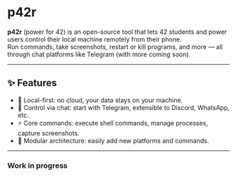 # p42r

**p42r** (power for 42) is an open-source tool that lets 42 students and power users control their local machine remotely from their phone.  
Run commands, take screenshots, restart or kill programs, and more — all through chat platforms like Telegram (with more coming soon).

---

## ✨ Features
- 🔑 Local-first: no cloud, your data stays on your machine.
- 📱 Control via chat: start with Telegram, extensible to Discord, WhatsApp, etc.
- ⚡ Core commands: execute shell commands, manage processes, capture screenshots.
- 🔌 Modular architecture: easily add new platforms and commands.

---
### Work in progress
